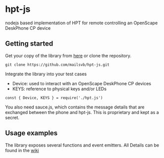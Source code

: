 # hpt-js
nodejs based implementation of HPT for remote controlling an OpenScape DeskPhone CP device

## Getting started
Get your copy of the library from [here](https://github.com/mailsvb/hpt-js/releases/latest) or clone the repository.
```
git clone https://github.com/mailsvb/hpt-js.git
```
Integrate the library into your test cases

- Device: used to interact with an OpenScape DeskPhone CP devices
- KEYS: reference to physical keys and/or LEDs
```
const { Device, KEYS } = require('./hpt.js')
```

You also need sauce.js, which contains the message details that are exchanged between the phone and hpt-js.
This is proprietary and kept as a secret.

## Usage examples
The library exposes several functions and event emitters. All Details can be found in the [wiki](https://github.com/mailsvb/hpt-js/wiki)
